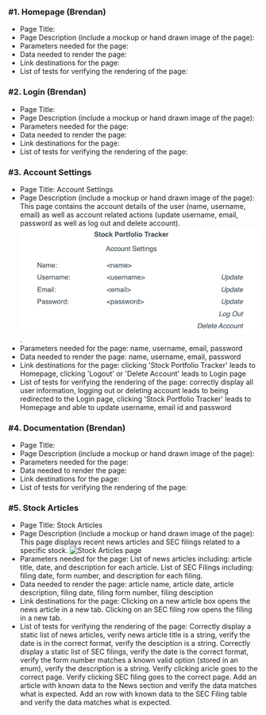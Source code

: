 ### #1. Homepage (Brendan)

* Page Title: 
* Page Description (include a mockup or hand drawn image of the page): 
* Parameters needed for the page: 
* Data needed to render the page: 
* Link destinations for the page: 
* List of tests for verifying the rendering of the page: 

### #2. Login (Brendan)

* Page Title: 
* Page Description (include a mockup or hand drawn image of the page): 
* Parameters needed for the page: 
* Data needed to render the page: 
* Link destinations for the page: 
* List of tests for verifying the rendering of the page: 

### #3. Account Settings

* Page Title: Account Settings
* Page Description (include a mockup or hand drawn image of the page): This page contains the account details of the user (name, username, email) as well as account related actions (update username, email, password as well as log out and delete account). ![Account Settings Design](images/account_settings_design.png).
* Parameters needed for the page: name, username, email, password
* Data needed to render the page: name, username, email, password
* Link destinations for the page: clicking 'Stock Portfolio Tracker' leads to Homepage, clicking 'Logout' or 'Delete Account' leads to Login page
* List of tests for verifying the rendering of the page: correctly display all user information, logging out or deleting account leads to being redirected to the Login page, clicking 'Stock Portfolio Tracker' leads to Homepage and able to update username, email id and password

### #4. Documentation (Brendan)

* Page Title: 
* Page Description (include a mockup or hand drawn image of the page): 
* Parameters needed for the page: 
* Data needed to render the page: 
* Link destinations for the page: 
* List of tests for verifying the rendering of the page: 

### #5. Stock Articles

* Page Title: Stock Articles
* Page Description (include a mockup or hand drawn image of the page): This page displays recent news articles and SEC filings related to a specific stock.
![Stock Articles page](https://github.com/user-attachments/assets/39ef078b-23fd-4a87-87ba-836883ce43ca)
* Parameters needed for the page: List of news articles including: article title, date, and description for each article. List of SEC Filings including: filing date, form number, and description for each filing.
* Data needed to render the page: article name, article date, article description, filing date, filing form number, filing desciption
* Link destinations for the page: Clicking on a new article box opens the news article in a new tab. Clicking on an SEC filing row opens the filing in a new tab.
* List of tests for verifying the rendering of the page: Correctly display a static list of news articles, verify news article title is a string, verify the date is in the correct format, verify the desciption is a string. Correctly display a static list of SEC filings, verify the date is the correct format, verify the form number matches a known valid option (stored in an enum), verify the description is a string. Verify clicking aricle goes to the correct page. Verify clicking SEC filing goes to the correct page. Add an article with known data to the News section and verify the data matches what is expected. Add an row with known data to the SEC Filing table and verify the data matches what is expected. 
